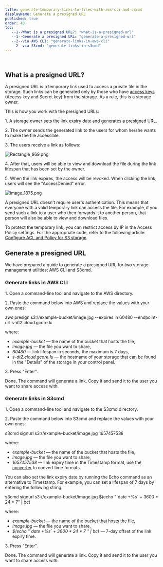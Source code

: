 ```yaml
---
title: generate-temporary-links-to-files-with-aws-cli-and-s3cmd
displayName: Generate a presigned URL
published: true
order: 40
toc:
   --1--What is a presigned URL?: "what-is-a-presigned-url"
   --1--Generate a presigned URL: "generate-a-presigned-url"
   --2--via AWS CLI: "generate-links-in-aws-cli"
   --2--via S3cmd: "generate-links-in-s3cmd"
---
```

  
                    

What is a presigned URL?
------------------------

A presigned URL is a temporary link used to access a private file in the storage. Such links can be generated only by those who have [access keys](https://gcorelabs.com/support/articles/360002072257/#h_01G1110V67GGHCB9Z6BB30HK35) (Access key and Secret key) from the storage. As a rule, this is a storage owner.

This is how you work with the presigned URLs:

1\. A storage owner sets the link expiry date and generates a presigned URL.

2\. The owner sends the generated link to the users for whom he/she wants to make the file accessible.

3\. The users receive a link as follows:

<img src="https://support.gcore.com/hc/article_attachments/7595319666705/Rectangle_969.png" alt="Rectangle_969.png">

4\. After that, users will be able to view and download the file during the link lifespan that has been set by the owner. 

5\. When the link expires, the access will be revoked. When clicking the link, users will see the "AccessDenied" error.

<img src="https://support.gcore.com/hc/article_attachments/7595341367953/image_1875.png" alt="image_1875.png">

A presigned URL doesn't require user's authentication. This means that everyone with a valid temporary link can access the file. For example, if you send such a link to a user who then forwards it to another person, that person will also be able to view and download files.

To protect the temporary link, you can restrict access by IP in the Access Policy settings. For the appropriate code, refer to the following article: [Configure ACL and Policy for S3 storage](https://gcorelabs.com/support/articles/4405490613649/#h_01F2NXTZDJ35E4NF8J41E976YS).

Generate a presigned URL
------------------------

We have prepared a guide to generate a presigned URL for two storage management utilities: AWS CLI and S3cmd.

### Generate links in AWS CLI

1\. Open a command-line tool and navigate to the AWS directory.

2\. Paste the command below into AWS and replace the values with your own ones:

aws presign s3://example-bucket/image.jpg --expires in 60480 --endpoint-url s-dt2.cloud.gcore.lu

where:

*   _example-bucket_ — the name of the bucket that hosts the file,
*   _image.jpg_ — the file you want to share,
*   _60480_ — link lifespan in seconds, the maximum is 7 days,
*   _s-dt2.cloud.gcore.lu_ — the hostname of your storage that can be found in the "Details" of the storage in your control panel.

3\. Press "Enter". 

Done. The command will generate a link. Copy it and send it to the user you want to share access with.

### Generate links in S3cmd

1\. Open a command-line tool and navigate to the S3cmd directory.

2\. Paste the command below into S3cmd and replace the values with your own ones: 

s3cmd signurl s3://example-bucket/image.jpg 1657457538

where:

*   _example-bucket_ — the name of the bucket that hosts the file,
*   _image.jpg_ — the file you want to share,
*   _1657457538 —_ link expiry time in the Timestamp format, use the [converter](https://www.epochconverter.com/) to convert time formats.

You can also set the link expiry date by running the Echo command as an alternative to Timestamp. For example, you can set a lifespan of 7 days by entering the following string:

s3cmd signurl s3://example-bucket/image.jpg $(echo "\`date +%s\` + 3600 \* 24 \* 7" | bc)

where:

*   _example-bucket_ — the name of the bucket that hosts the file,
*   _image.jpg_ — the file you want to share,
*   _$(echo "\`date +%s\` + 3600 \* 24 \* 7 " | bc)_ — 7-day offset of the link expiry time.

3\. Press "Enter".

Done. The command will generate a link. Copy it and send it to the user you want to share access with.